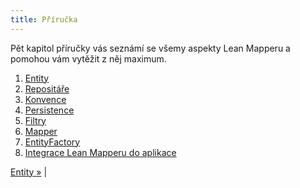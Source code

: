 ```yaml
---
title: Příručka
---
```


Pět kapitol příručky vás seznámí se všemy aspekty Lean Mapperu a pomohou vám vytěžit z něj maximum.

1. [Entity](entity/)
2. [Repositáře](repositare/)
3. [Konvence](konvence/)
4. [Persistence](persistence/)
5. [Filtry](filtry/)
6. [Mapper](mapper/)
7. [EntityFactory](entity-factory/)
8. [Integrace Lean Mapperu do aplikace](integrace-do-aplikace/)

[Entity »](entity/) |
